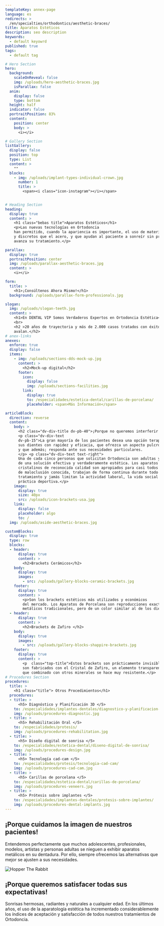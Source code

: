```yaml
---
templateKey: annex-page
language: es
redirects: >
  /en/specialties/orthodontics/aesthetic-braces/
title: Aparatos Estéticos
description: seo description
keywords:
  - default keyowrd
published: true
tags:
  - default tag

# Hero Section
hero:
  background:
    scaleOnReveal: false
    img: /uploads/hero-aesthetic-braces.jpg
    isParallax: false
  anim:
    display: false
    type: bottom
  height: half
  indicator: false
  portraitPosition: 83%
  content:
    position: center
    body: >
      <i></i>

# Gallery Section
listGallery:
  display: false
  position: top
  type: List
  content: >
    ""
  blocks:
    - img: /uploads/implant-types-individual-crown.jpg
      number: 1
      title: >
        <span><i class="icon-instagram"></i></span>
   

# Heading Section
heading:
  display: true
  content: >
    <h1 class="bebas title">Aparatos Estéticos</h1>
    <p>Las nuevas tecnologías en Ortodoncia
    han permitido, cuando la apariencia es importante, el uso de materiales más cómodos
    y discretos que el acero, y que ayudan al paciente a sonreír sin problemas mientras
    avanza su tratamiento.</p>

parallax:
  display: true
  portraitPosition: center
  img: /uploads/parallax-aesthetic-braces.jpg
  content: >
    <i></i>

form:
  title: >
    <h1>¡Consúltenos Ahora Mismo!</h1>
  background: /uploads/parallax-form-professionals.jpg

slogan:
  img: /uploads/slogan-teeth.jpg
  content: >
    <h1>En DENTAL VIP Somos Verdaderos Expertos en Ortodoncia Estética</h1>
    <br>
    <h2 >20 años de trayectoria y más de 2.000 casos tratados con éxito nos
    avalan.</h2>
# anex-links
anexes:
  enforce: true
  display: false
  items:
    - img: /uploads/sections-dds-mock-up.jpg
      content: >
        <h2>Mock-up digital</h2>
      footer:
        icon:
          display: false
          img: /uploads/sections-facilities.jpg
        link:
          display: true
          to: /especialidades/estetica-dental/carillas-de-porcelana/
          placeholder: <span>Más Información</span>

articleBlock:
  direction: reverse
  content:
    body: >
      <h2 class="dv-div-title dv-pb-40">¡Porque no queremos interferir con su estilo de vida!</h2>
      <p class="dv-div-text
      dv-pb-15">La gran mayoría de los pacientes desea una opción terapéutica que enderece
      sus dientes con rapidez y eficacia, que ofrezca un aspecto pulcro y hermoso,
      y que además; responda ante sus necesidades particulares.
      </p> <p class="dv-div-text text-right">
      Una de cada cinco personas que solicitan Ortodoncia son adultas y requieren
      de una solución efectiva y verdaderamente estética. Los aparatos cerámicos y
      cristalinos de reconocida calidad son apropiados para casi todos los tipos
      de maloclusión conocida, trabajan de forma continua durante todo el
      tratamiento y jamás limitan la actividad laboral, la vida social o la
      práctica deportiva.</p>
    image:
      display: true
      size: 40px
      src: /uploads/icon-brackets-usa.jpg
    link:
      display: false
      placeholder: algo
      to: /
  img: /uploads/aside-aesthetic-braces.jpg

customBlocks:
  display: true
  type: row
  blocks:
  - header:
      display: true
      content: >
        <h2>Brackets Cerámicos</h2>
    body: 
      display: true
      images:
        - src: /uploads/gallery-blocks-ceramic-brackets.jpg
    footer:
      display: true
      content: >
        <p>Son los brackets estéticos más utilizados y económicos
        del mercado. Los Aparatos de Porcelana son reproducciones exactas de los brackets
        metálicos tradicionales, pero de un color similar al de los dientes.</p>
  - header:
      display: true
      content: >
        <h2>Brackets de Zafiro </h2>
    body: 
      display: true
      images:
        - src: /uploads/gallery-blocks-shappire-brackets.jpg
    footer:
      display: true
      content: >
        <p  class="top-title">Estos brackets son prácticamente invisibles, ya que
        son fabricados con el Cristal de Zafiro, un elemento transparente y brillante
        que combinado con otros minerales se hace muy resistente.</p>
# Procedures Section
procedures:
  title: >
    <h1 class="title"> Otros Procedimientos</h1>
  procedures:
  - title: >
      <h5> Diagnóstico y Planificación 3D </5>
    to: /especialidades/implantes-dentales/diagnostico-y-planificacion-3d/
    img: /uploads/procedures-diagnostic.jpg
  - title: >
      <h5> Rehabilitación Oral </5>
    to: /especialidades/protesis/
    img: /uploads/procedures-rehabilitation.jpg
  - title: >
      <h5> Diseño digital de sonrisa </5>
    to: /especialidades/estetica-dental/diseno-digital-de-sonrisa/
    img: /uploads/procedures-design.jpg
  - title: >
      <h5> Tecnología cad-cam </5>
    to: /especialidades/protesis/tecnologia-cad-cam/
    img: /uploads/procedures-cad-cam.jpg
  - title: >
      <h5> Carillas de porcelana </5>
    to: /especialidades/estetica-dental/carillas-de-porcelana/
    img: /uploads/procedures-veneers.jpg
  - title: >
      <h5> Prótesis sobre implantes </5>
    to: /especialidades/implantes-dentales/protesis-sobre-implantes/
    img: /uploads/procedures-dental-implants.jpg
---
```

<div class="container">
<div class="row">
<div class="item np left">

## ¡Porque cuidamos la imagen de nuestros pacientes!

Entendemos perfectamente que muchos adolescentes, profesionales, modelos,
artistas y personas adultas se nieguen a exhibir aparatos metálicos en su dentadura.
Por ello, siempre ofrecemos las alternativas que mejor se ajusten a sus necesidades.



</div>

<div class="item np image">

![Hopper The Rabbit](/img/info-block-advertisement.png)

</div>
<div class="item np right">

## ¡Porque queremos satisfacer todas sus expectativas!

Sonrisas hermosas, radiantes y naturales a cualquier edad. En los últimos
      años, el uso de la aparatología estética ha incrementado considerablemente los
      índices de aceptación y satisfacción de todos nuestros tratamientos de Ortodoncia.

</div>
</div>
</div>
